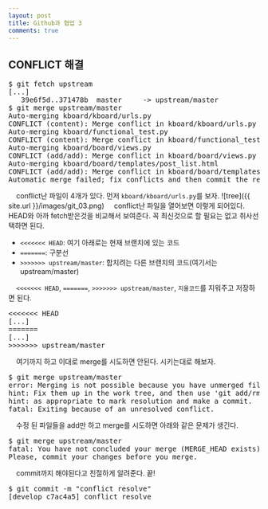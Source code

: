 ```yaml
---
layout: post
title: Github과 협업 3
comments: true
---
```

## **CONFLICT 해결**
<pre>$ git fetch upstream
[...]
   39e6f5d..371478b  master     -> upstream/master
$ git merge upstream/master
Auto-merging kboard/kboard/urls.py
CONFLICT (content): Merge conflict in kboard/kboard/urls.py
Auto-merging kboard/functional_test.py
CONFLICT (content): Merge conflict in kboard/functional_test.py
Auto-merging kboard/board/views.py
CONFLICT (add/add): Merge conflict in kboard/board/views.py
Auto-merging kboard/board/templates/post_list.html
CONFLICT (add/add): Merge conflict in kboard/board/templates/post_list.html
Automatic merge failed; fix conflicts and then commit the result.</pre>

&nbsp;&nbsp;&nbsp; conflict난 파일이 4개가 있다. 먼저 `kboard/kboard/urls.py`를 보자.
![tree]({{ site.url }}/images/git_03.png)
&nbsp;&nbsp;&nbsp; conflict난 파일을 열어보면 이렇게 되어있다. HEAD와 아까 fetch받은것을 비교해서 보여준다. 꼭 최신것으로 할 필요는 없고 취사선택하면 된다.     

* `<<<<<<< HEAD`: 여기 아래로는 현재 브랜치에 있는 코드      
* `=======`: 구분선     
* `>>>>>>> upstream/master`: 합치려는 다른 브랜치의 코드(여기서는 upstream/master)      


&nbsp;&nbsp;&nbsp; `<<<<<<< HEAD`, `=======`, `>>>>>>> upstream/master`, `지울코드`를 지워주고 저장하면 된다.
<pre><<<<<<< HEAD
[...]
=======
[...]
>>>>>>> upstream/master
</pre>

&nbsp;&nbsp;&nbsp; 여기까지 하고 이대로 merge를 시도하면 안된다. 시키는대로 해보자.
<pre>$ git merge upstream/master
error: Merging is not possible because you have unmerged files.
hint: Fix them up in the work tree, and then use 'git add/rm &lt;file&gt;'
hint: as appropriate to mark resolution and make a commit.
fatal: Exiting because of an unresolved conflict.</pre>

&nbsp;&nbsp;&nbsp; 수정 된 파일들을 add만 하고 merge를 시도하면 아래와 같은 문제가 생긴다.
<pre>$ git merge upstream/master
fatal: You have not concluded your merge (MERGE_HEAD exists).
Please, commit your changes before you merge.</pre>

&nbsp;&nbsp;&nbsp; commit까지 해야된다고 친절하게 알려준다. 끝!
<pre>$ git commit -m "conflict resolve"
[develop c7ac4a5] conflict resolve</pre>
